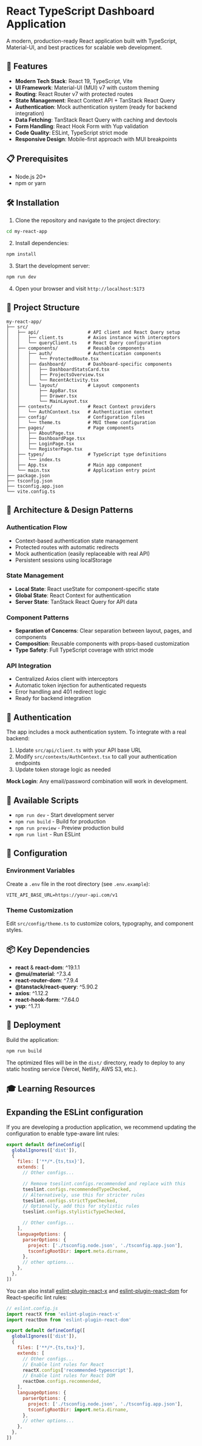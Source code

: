 # React TypeScript Dashboard Application

A modern, production-ready React application built with TypeScript, Material-UI, and best practices for scalable web development.

## 🚀 Features

- **Modern Tech Stack**: React 19, TypeScript, Vite
- **UI Framework**: Material-UI (MUI) v7 with custom theming
- **Routing**: React Router v7 with protected routes
- **State Management**: React Context API + TanStack React Query
- **Authentication**: Mock authentication system (ready for backend integration)
- **Data Fetching**: TanStack React Query with caching and devtools
- **Form Handling**: React Hook Form with Yup validation
- **Code Quality**: ESLint, TypeScript strict mode
- **Responsive Design**: Mobile-first approach with MUI breakpoints

## 📋 Prerequisites

- Node.js 20+ 
- npm or yarn

## 🛠️ Installation

1. Clone the repository and navigate to the project directory:
```bash
cd my-react-app
```

2. Install dependencies:
```bash
npm install
```

3. Start the development server:
```bash
npm run dev
```

4. Open your browser and visit `http://localhost:5173`

## 📁 Project Structure

```
my-react-app/
├── src/
│   ├── api/                  # API client and React Query setup
│   │   ├── client.ts         # Axios instance with interceptors
│   │   └── queryClient.ts    # React Query configuration
│   ├── components/           # Reusable components
│   │   ├── auth/             # Authentication components
│   │   │   └── ProtectedRoute.tsx
│   │   ├── dashboard/        # Dashboard-specific components
│   │   │   ├── DashboardStatsCard.tsx
│   │   │   ├── ProjectsOverview.tsx
│   │   │   └── RecentActivity.tsx
│   │   └── layout/           # Layout components
│   │       ├── AppBar.tsx
│   │       ├── Drawer.tsx
│   │       └── MainLayout.tsx
│   ├── contexts/             # React Context providers
│   │   └── AuthContext.tsx   # Authentication context
│   ├── config/               # Configuration files
│   │   └── theme.ts          # MUI theme configuration
│   ├── pages/                # Page components
│   │   ├── AboutPage.tsx
│   │   ├── DashboardPage.tsx
│   │   ├── LoginPage.tsx
│   │   └── RegisterPage.tsx
│   ├── types/                # TypeScript type definitions
│   │   └── index.ts
│   ├── App.tsx               # Main app component
│   └── main.tsx              # Application entry point
├── package.json
├── tsconfig.json
├── tsconfig.app.json
└── vite.config.ts
```

## 🎨 Architecture & Design Patterns

### Authentication Flow
- Context-based authentication state management
- Protected routes with automatic redirects
- Mock authentication (easily replaceable with real API)
- Persistent sessions using localStorage

### State Management
- **Local State**: React useState for component-specific state
- **Global State**: React Context for authentication
- **Server State**: TanStack React Query for API data

### Component Patterns
- **Separation of Concerns**: Clear separation between layout, pages, and components
- **Composition**: Reusable components with props-based customization
- **Type Safety**: Full TypeScript coverage with strict mode

### API Integration
- Centralized Axios client with interceptors
- Automatic token injection for authenticated requests
- Error handling and 401 redirect logic
- Ready for backend integration

## 🔐 Authentication

The app includes a mock authentication system. To integrate with a real backend:

1. Update `src/api/client.ts` with your API base URL
2. Modify `src/contexts/AuthContext.tsx` to call your authentication endpoints
3. Update token storage logic as needed

**Mock Login**: Any email/password combination will work in development.

## 🎯 Available Scripts

- `npm run dev` - Start development server
- `npm run build` - Build for production
- `npm run preview` - Preview production build
- `npm run lint` - Run ESLint

## 🔧 Configuration

### Environment Variables
Create a `.env` file in the root directory (see `.env.example`):
```
VITE_API_BASE_URL=https://your-api.com/v1
```

### Theme Customization
Edit `src/config/theme.ts` to customize colors, typography, and component styles.

## 📦 Key Dependencies

- **react** & **react-dom**: ^19.1.1
- **@mui/material**: ^7.3.4
- **react-router-dom**: ^7.9.4
- **@tanstack/react-query**: ^5.90.2
- **axios**: ^1.12.2
- **react-hook-form**: ^7.64.0
- **yup**: ^1.7.1

## 🚀 Deployment

Build the application:
```bash
npm run build
```

The optimized files will be in the `dist/` directory, ready to deploy to any static hosting service (Vercel, Netlify, AWS S3, etc.).

## 🎓 Learning Resources

## Expanding the ESLint configuration

If you are developing a production application, we recommend updating the configuration to enable type-aware lint rules:

```js
export default defineConfig([
  globalIgnores(['dist']),
  {
    files: ['**/*.{ts,tsx}'],
    extends: [
      // Other configs...

      // Remove tseslint.configs.recommended and replace with this
      tseslint.configs.recommendedTypeChecked,
      // Alternatively, use this for stricter rules
      tseslint.configs.strictTypeChecked,
      // Optionally, add this for stylistic rules
      tseslint.configs.stylisticTypeChecked,

      // Other configs...
    ],
    languageOptions: {
      parserOptions: {
        project: ['./tsconfig.node.json', './tsconfig.app.json'],
        tsconfigRootDir: import.meta.dirname,
      },
      // other options...
    },
  },
])
```

You can also install [eslint-plugin-react-x](https://github.com/Rel1cx/eslint-react/tree/main/packages/plugins/eslint-plugin-react-x) and [eslint-plugin-react-dom](https://github.com/Rel1cx/eslint-react/tree/main/packages/plugins/eslint-plugin-react-dom) for React-specific lint rules:

```js
// eslint.config.js
import reactX from 'eslint-plugin-react-x'
import reactDom from 'eslint-plugin-react-dom'

export default defineConfig([
  globalIgnores(['dist']),
  {
    files: ['**/*.{ts,tsx}'],
    extends: [
      // Other configs...
      // Enable lint rules for React
      reactX.configs['recommended-typescript'],
      // Enable lint rules for React DOM
      reactDom.configs.recommended,
    ],
    languageOptions: {
      parserOptions: {
        project: ['./tsconfig.node.json', './tsconfig.app.json'],
        tsconfigRootDir: import.meta.dirname,
      },
      // other options...
    },
  },
])
```
